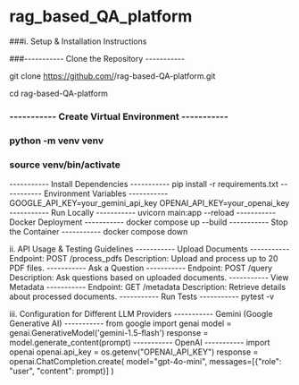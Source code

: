# rag_based_QA_platform
###i. Setup & Installation Instructions

###----------- Clone the Repository ----------- 

git clone https://github.com/<Neelesh018>/rag-based-QA-platform.git

cd rag-based-QA-platform



### ----------- Create Virtual Environment -----------
### python -m venv venv
### source venv/bin/activate 
----------- Install Dependencies -----------
pip install -r requirements.txt
----------- Environment Variables -----------
GOOGLE_API_KEY=your_gemini_api_key
OPENAI_API_KEY=your_openai_key
----------- Run Locally -----------
uvicorn main:app --reload
----------- Docker Deployment -----------
docker compose up --build
----------- Stop the Container -----------
docker compose down


ii. API Usage & Testing Guidelines
----------- Upload Documents -----------
Endpoint: POST /process_pdfs
Description: Upload and process up to 20 PDF files.
----------- Ask a Question -----------
Endpoint: POST /query
Description: Ask questions based on uploaded documents.
----------- View Metadata -----------
Endpoint: GET /metadata
Description: Retrieve details about processed documents.
----------- Run Tests -----------
pytest -v


iii. Configuration for Different LLM Providers
----------- Gemini (Google Generative AI) -----------
from google import genai
model = genai.GenerativeModel('gemini-1.5-flash')
response = model.generate_content(prompt)
----------- OpenAI -----------
import openai
openai.api_key = os.getenv("OPENAI_API_KEY")
response = openai.ChatCompletion.create(
    model="gpt-4o-mini",
    messages=[{"role": "user", "content": prompt}]
)
